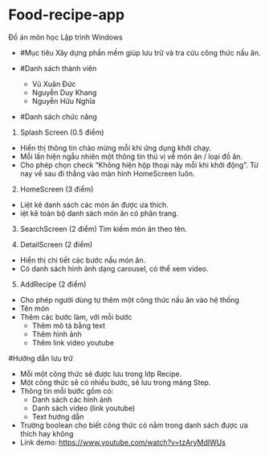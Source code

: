 # Food-recipe-app
Đồ án môn học Lập trình Windows
- #Mục tiêu 
Xây dựng phần mềm giúp lưu trữ và tra cứu công thức nấu ăn.
- #Danh sách thành viên
	+ Vũ Xuân Đức
	+ Nguyễn Duy Khang
	+ Nguyễn Hữu Nghĩa
	
- #Danh sách chức năng

1. Splash Screen (0.5 điểm)
- Hiển thị thông tin chào mừng mỗi khi ứng dụng khởi chạy.
- Mỗi lần hiện ngẫu nhiên một thông tin thú vị về món ăn / loại đồ ăn.
- Cho phép chọn check “Không hiện hộp thoại này mỗi khi khởi động”. Từ nay về sau đi thẳng vào màn hình HomeScreen luôn.

2. HomeScreen (3 điểm)
- Liệt kê danh sách các món ăn được ưa thích.
- iệt kê toàn bộ danh sách món ăn có phân trang.

3. SearchScreen (2 điểm)
Tìm kiếm món ăn theo tên.

4. DetailScreen (2 điểm)
- Hiển thị chi tiết các bước nấu món ăn.
- Có danh sách hình ảnh dạng carousel, có thể xem video.

5. AddRecipe (2 điểm)
- Cho phép người dùng tự thêm một công thức nấu ăn vào hệ thống
- Tên món
- Thêm các bước làm, với mỗi bước
    + Thêm mô tả bằng text
    + Thêm hình ảnh
    + Thêm link video youtube

#Hướng dẫn lưu trữ 
- Mỗi một công thức sẽ được lưu trong lớp Recipe.
- Một công thức sẽ có nhiều bước, sẽ lưu trong mảng Step.
- Thông tin mỗi bước gồm có:
	+ Danh sách các hình ảnh
	+ Danh sách video (link youtube)
	+ Text hướng dẫn
- Trường boolean cho biết công thức có nằm trong danh sách được ưa thích hay không
- Link demo: https://www.youtube.com/watch?v=tzAryMdIWUs

